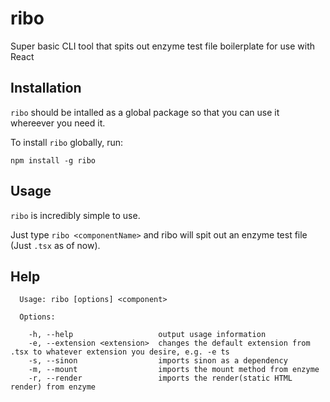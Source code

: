 # ribo
Super basic CLI tool that spits out enzyme test file boilerplate for use with React

## Installation
`ribo` should be intalled as a global package so that you can use it whereever you need it.

To install `ribo` globally, run:

`npm install -g ribo`

## Usage
`ribo` is incredibly simple to use.

Just type `ribo <componentName>` and ribo will spit out an enzyme test file (Just `.tsx` as of now).

## Help
```
  Usage: ribo [options] <component>

  Options:

    -h, --help                   output usage information
    -e, --extension <extension>  changes the default extension from .tsx to whatever extension you desire, e.g. -e ts
    -s, --sinon                  imports sinon as a dependency
    -m, --mount                  imports the mount method from enzyme
    -r, --render                 imports the render(static HTML render) from enzyme
 ```
